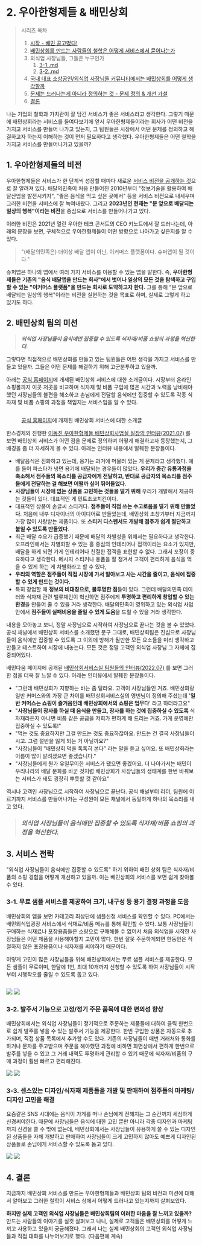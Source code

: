 # 2. 우아한형제들 & 배민상회

> 시리즈 목차&#x20;
>
> 1. [시작 - 배민 공고떴다!](1..md)
> 2. [배민상회를 만드는 사람들의 철학은 어떻게 서비스에서 묻어나는가 ](2.-and.md)
> 3. 외식업 사장님들, 그들은 누구인가&#x20;
>    1. [3-1..md](3-1..md "mention")
>    2. [3-2..md](3-2..md "mention")
> 4. [국내 대표 소상공인/외식업 사장님들 커뮤니티에서는 배민상회를 어떻게 생각할까 ](4.-less-than-greater-than.md)
> 5. [문제는 드러나는게 아니라 정의하는 것 - 문제 정의 & 개선 가설 ](5.-and.md)
> 6. [결론](6..md)&#x20;



나는 기업의 철학과 가치관이 잘 담긴 서비스가 좋은 서비스라고 생각한다. 그렇기 때문에 배민상회라는 서비스를 들여다보기에 앞서 우아한형제들이라는 회사가 어떤 비전을 가지고 서비스를 만들어 나가고 있는지, 그 팀원들은 시장에서 어떤 문제를 정의하고 해결하고자 하는지 이해하는 것이 먼저 필요하다고 생각했다. 우아한형제들은 어떤 철학을 가지고 서비스를 만들어나가고 있을까?&#x20;



## 1. 우아한형제들의 비전&#x20;

우아한형제들은 서비스가 한 단계씩 성장할 때마다 새로운 [서비스 비전을 공개하는 것](https://www.woowahan.com/company/culture)으로 잘 알려져 있다. 배달의민족이 처음 만들어진 2010년부터 "정보기술을 활용하여 배달산업을 발전시키자", "좋은 음식을 먹고 싶은 곳에서" 등을 서비스 비전으로 내세우며 그러한 비전을 서비스에 잘 녹여내왔다. 그리고 **2023년인 현재는 "문 앞으로 배달되는 일상의 행복"이라는 비전**을 중심으로 서비스를 만들어나가고 있다.&#x20;

이러한 비전은 2021년 열린 우아한 테크 콘서트의 CEO 키노트에서 잘 드러나는데, 아래의 문장을 보면, 구체적으로 우아한형제들이 어떤 방향으로 나아가고 싶은지를 알 수 있다.&#x20;

> "(배달의민족은) 더이상 배달 앱이 아닌, 이커머스 플랫폼이다. 슈퍼앱이 될 것이다."

슈퍼앱은 하나의 앱에서 여러 가지 서비스를 이용할 수 있는 앱을 말한다. 즉, **우아한형제들은 기존의 "음식 배달앱을 만드는 회사"에서 벗어나 일상의 모든 것을 탐색하고 구입할 수 있는 "이커머스 플랫폼"을 만드는 회사로 도약하고자 한다.** 그를 통해 "문 앞으로 배달되는 일상의 행복"이라는 비전을 실현하는 것을 목표로 하며, 실제로 그렇게 하고 있기도 하다. &#x20;



## 2. 배민상회 팀의 미션&#x20;

> _**외식업 사장님들이 음식에만 집중할 수 있도록 식자재/비품 쇼핑의 과정을 혁신한다.**_&#x20;

그렇다면 직접적으로 배민상회를 만들고 있는 팀원들은 어떤 생각을 가지고 서비스를 만들고 있을까. 그들은 어떤 문제를 해결하기 위해 고군분투하고 있을까.&#x20;

아래는 [공식 홈페이지](https://www.woowahan.com/service/ceo#%EB%B0%B0%EB%AF%BC%EC%83%81%ED%9A%8C)에 개제된 배민상회 서비스에 대한 소개글이다. 시장부터 온라인 쇼핑몰까지 이곳 저곳을 비교하며 식자재 및 비품 구입에 많은 시간과 노력을 낭비해야했던 사장님들의 불편을 해소하고 손님에게 전달할 음식에만 집중할 수 있도록 각종 식자재 및 비품 쇼핑의 과정을 책임지는 서비스임을 알 수 있다.&#x20;

<figure><img src="../../../.gitbook/assets/image (6) (6).png" alt=""><figcaption><p><a href="https://www.woowahan.com/service/ceo#%EB%B0%B0%EB%AF%BC%EC%83%81%ED%9A%8C">공식 홈페이지</a>에 개제된 배민상회 서비스에 대한 소개글</p></figcaption></figure>

한스경제와 진행한 [이동진 우아한형제들 배민상회사업실 실장의 인터뷰(2021.07)](http://www.sporbiz.co.kr/news/articleView.html?idxno=530455) 를 보면 배민상회 서비스가 어떤 점을 문제로 정의하며 어떻게 해결하고자 등장했는지, 그 배경을 좀 더 자세하게 볼 수 있다. 아래는 인터뷰 내용에서 발췌한 문장들이다.&#x20;

* 배달음식은 진화하고 있는데, 용기는 과거에 머물러 있는 게 문제라고 생각했다. 예를 들어 파스타가 냉면 용기에 배달되는 경우들이 많았다. **우리가 중간 유통과정을 축소해서 점주들의 목소리를 공급자에게 전달하고, 반대로 공급자의 목소리를 점주들에게 전달하는 걸 해보면 어떨까 싶어 뛰어들었다**.
* **사장님들이 시장에 없는 상품을 고민하는 것들을 덜기 위해** 우리가 개발해서 제공하는 것들이 있다. 대표적인 게 민트초코치킨이다.&#x20;
* 대표적인 상품이 손글씨 스티커다. **점주들이 직접 쓰는 수고로움을 덜기 위해 만들었다**. 처음에 내부 디자이너의 아이디어로 만들었는데, 배민상회 초창기부터 지금까지 가장 많이 사랑받는 제품이다. 또 **스티커 디스펜서도 개발해 점주가 쉽게 절단하고 붙일 수 있도록 만들었다**.&#x20;
* 최근 배달 수요가 급증했기 때문에 배달의 차별성을 위해서는 필요하다고 생각한다. 오프라인에서는 차별화할 수 있는 홀 중심의 인테리어나 접객이라는 요소가 있지만, 배달을 하게 되면 가게 인테리어나 친절한 접객을 표현할 수 없다. 그래서 포장이 중요하다고 생각한다. 메시지 스티커나 용품을 잘 챙겨서 고객이 편리하게 음식을 먹을 수 있게 하는 게 차별화라고 할 수 있다,&#x20;
* **우리의 역할은 점주들이 직접 시장에 가서 알아보고 사는 시간을 줄이고, 음식에 집중할 수 있게 만드는 것이다.**&#x20;
* 특히 창업할 때 **정보의 비대칭으로, 불투명한 점**들이 있다. 그런데 배달의민족 데이터와 식자재 관련 밸류체인이 혁신하면 점주에게 **투명하고 편리하게 창업할 수 있는 환경**을 만들어 줄 수 있을 거라 생각한다. 배달의민족이 영위하고 있는 외식업 사업 안에서 **점주들이 실패비용을 줄일 수 있게 도움**을 드릴 수 있을 거라 생각한다.&#x20;

내용을 모아놓고 보니, 정말 사장님으로 시작하여 사장님으로 끝나는 것을 볼 수 있었다. 공식 채널에서 배민상회 서비스를 소개했던 문구 그대로, 배민상회팀은 진심으로 사장님들이 음식에만 집중할 수 있도록 그 이외에 방해가 될만한 모든 요소들을 미리 생각하고 만들고 테스트하여 시장에 내놓는다. 모든 것은 정말 고객인 외식업 사장님 그 자체에 집중되어있다.&#x20;

배민다움 페이지에 공개된 [배민상회서비스실 팀원들의 인터뷰(2022.07)](https://story.baemin.com/3795/) 를 보면 그러한 점을 더욱 잘 느낄 수 있다. 아래는 인터뷰에서 발췌한 문장들이다.&#x20;

* "그런데 배민상회가 지향하는 바는 좀 달라요. 고객이 사장님들인 거죠. 배민상회랑 일반 커머스와의 가장 큰 차이를 배민상회서비스실의 영빈님이 정의해 주셨는데 '**일반 커머스는 쇼핑이 즐거움인데 배민상회에서의 쇼핑은 업무다**' 라고 하더라고요"&#x20;
* "**사장님들이 장사를 하실 때 음식을 만들고, 장사를 하는 것에 집중하실 수 있도록** 식자재라든지 아니면 비품 같은 공급을 저희가 편하게 해 드리는 거죠. 가게 운영에만 집중하실 수 있도록!"
* "먹는 것도 중요하지만 그걸 만드는 것도 중요하잖아요. 만드는 건 결국 사장님들이시고. 그럼 절반을 잃게 되는 거 아닐까요?"
* "사장님들이 ”배민상회 덕을 톡톡히 본다” 라는 말을 듣고 싶어요. 또 배민상회라는 이름이 많이 알려졌으면 좋겠습니다."
* "사장님들에게 뭔가 유일무이한 서비스가 됐으면 좋겠어요. 더 나아가서는 배민이 우리나라의 배달 문화를 바꾼 것처럼 배민상회가 사장님들의 생태계를 한번 바꿔보는 서비스가 돼도 굉장히 뿌듯할 것 같아요"

역시나 고객인 사장님으로 시작하여 사장님으로 끝난다. 공식 채널부터 리더, 팀원에 이르기까지 서비스를 만들어나가는 구성원이 모든 채널에서 동일하게 하나의 목소리를 내고 있다.&#x20;



> ### _**외식업 사장님들이 음식에만 집중할 수 있도록 식자재/비품 쇼핑의 과정을 혁신한다.**_&#x20;



## 3. 서비스 전략&#x20;

"외식업 사장님들이 음식에만 집중할 수 있도록" 하기 위하여 배민 상회 팀은 식자재/비품의 쇼핑 경험을 어떻게 개선하고 있을까. 이는 배민상회의 서비스를 보면 쉽게 찾아볼 수 있다.&#x20;

### 3-1. 무료 샘플 서비스를 제공하여 크기, 내구성 등 용기 결정 과정을 도움&#x20;

배민상회의 앱을 보면 카테고리 최상단에 샘플신청 서비스를 확인할 수 있다. PC에서는 배민외식업광장 서비스에서 식재료/비품 메뉴를 통해 확인할 수 있다. 보통 사장님들이 구매하는 식재료나 포장용품들은 소량으로 구매해볼 수 없어서 처음 외식업을 시작한 사장님들은 어떤 제품을 사용해야할지 고민이 많다. 한번 잘못 주문하게되면 한동안은 적절하지 않은 포장용품이나 식자재를 써야하기 때문이다.&#x20;

이렇게 고민이 많은 사장님들을 위해 배민상회에서는 무료 샘플 서비스를 제공한다. 모든 샘플이 무료이며, 한달에 1번, 최대 10개까지 신청할 수 있도록 하여 사장님들이 시작부터 시행착오를 줄일 수 있도록 돕고 있다.&#x20;

<figure><img src="../../../.gitbook/assets/Group 1 (1).png" alt=""><figcaption></figcaption></figure>

![](../../../.gitbook/assets/IMG\_7D880F2EE313-1.jpeg)  ![](../../../.gitbook/assets/IMG\_7B605F0D89A4-1.jpeg)



### 3-2. 발주서 기능으로 고정/정기 주문 품목에 대한 편의성 향상

배민상회에서는 외식업 사장님들이 정기적으로 주문하는 제품들에 대하여 클릭 한번으로 쉽게 발주를 넣을 수 있는 발주서 기능을 제공한다. 한번 구입한 상품은 자동으로 추가되며, 직접 상품 목록에서 추가할 수도 있다. 기존의 사장님들이 매번 거래처와 통화를 하거나 문자를 주고받으며 주문을 해야했던 과정에 비하면 화면상에서 편하게 한번으로 발주를 넣을 수 있고 그 거래 내역도 투명하게 관리할 수 있기 때문에 식자재/비품의 구매 과정이 훨씬 빠르고 편리해진다. &#x20;

![](<../../../.gitbook/assets/IMG\_A64196B26DCA-1 (1).jpeg>)  ![](../../../.gitbook/assets/IMG\_8CFFFD7F09FA-1.jpeg)

### 3-3. 센스있는 디자인/식자재 제품들을 개발 및 판매하여 점주들의 마케팅/디자인 고민을 해결

요즘같은 SNS 시대에는 음식이 가게를 떠나 손님에게 전해지는 그 순간까지 세심하게 신경써야한다. 때문에 사장님들은 음식에 대한 고민 뿐만 아니라 각종 디자인과 마케팅까지 신경을 쓸 수 밖에 없는데, 배민상회에서는 사장님들이 유용하게 쓸 수 있는 디자인된 상품들을 자체 개발하고 판매하여 사장님들이 크게 고민하지 않아도 예쁘게 디자인된 상품들로 손님에게 서비스할 수 있도록 돕고 있다.&#x20;

![](<../../../.gitbook/assets/image (1) (1) (3) (1).png>)  ![](<../../../.gitbook/assets/image (3) (3) (2).png>)



## 4. 결론&#x20;

지금까지 배민상회 서비스를 만드는 우아한형제들과 배민상회 팀의 비전과 미션에 대해서 알아보고 그러한 철학이 서비스 상에서 어떻게 드러나고 있는지까지 살펴보았다.&#x20;

**하지만 실제 고객인 외식업 사장님들은 배민상회팀의 이러한 마음을 잘 느끼고 있을까?** 만드는 사람들의 이야기를 실컷 살펴보고 나니, 실제로 고객들은 배민상회를 어떻게 느끼고 사용하고 있을지 궁금해졌다. 그래서 나는 실제 배민상회의 고객인 외식업 사장님들과 직접 대화를 나누어보기로 했다. (다음편에 계속)&#x20;
